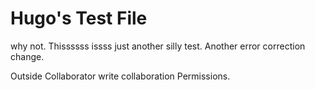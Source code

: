 # Hugo's Test File
why not.
Thissssss issss just another silly test. Another error correction change.

Outside Collaborator write collaboration Permissions.
